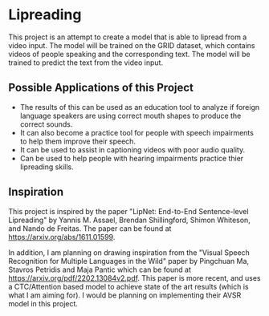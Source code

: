 # Lipreading
This project is an attempt to create a model that is able to lipread from a video input. The model will be trained on the GRID dataset, which contains videos of people speaking and the corresponding text. The model will be trained to predict the text from the video input.

## Possible Applications of this Project
- The results of this can be used as an education tool to analyze if foreign language speakers are using correct mouth shapes to produce the correct sounds.
- It can also become a practice tool for people with speech impairments to help them improve their speech.
- It can be used to assist in captioning videos with poor audio quality.
- Can be used to help people with hearing impairments practice thier lipreading skills.

## Inspiration
This project is inspired by the paper "LipNet: End-to-End Sentence-level Lipreading" by Yannis M. Assael, Brendan Shillingford, Shimon Whiteson, and Nando de Freitas. The paper can be found at https://arxiv.org/abs/1611.01599.

In addition, I am planning on drawing inspiration from the "Visual Speech Recognition for Multiple Languages in the Wild" paper by Pingchuan Ma, Stavros Petridis and Maja Pantic which can be found at https://arxiv.org/pdf/2202.13084v2.pdf. This paper is more recent, and uses a CTC/Attention based model to achieve state of the art results (which is what I am aiming for). I would be planning on implementing their AVSR model in this project.